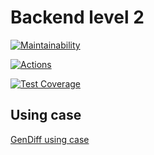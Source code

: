 # Backend level 2

[![Maintainability](https://api.codeclimate.com/v1/badges/a99a88d28ad37a79dbf6/maintainability)](https://codeclimate.com/github/CENTneRMOB/backend-project-lvl2)

[![Actions](https://github.com/CENTneRMOB/backend-project-lvl2/workflows/Node.js%20CI/badge.svg?branch=master)](https://github.com/CENTneRMOB/backend-project-lvl2/actions)

[![Test Coverage](https://api.codeclimate.com/v1/badges/21e2e33d8ae4bdaf502c/test_coverage)](https://codeclimate.com/github/CENTneRMOB/backend-project-lvl2/test_coverage)

## Using case

[GenDiff using case](https://asciinema.org/a/353643 "GenDiff using case")
